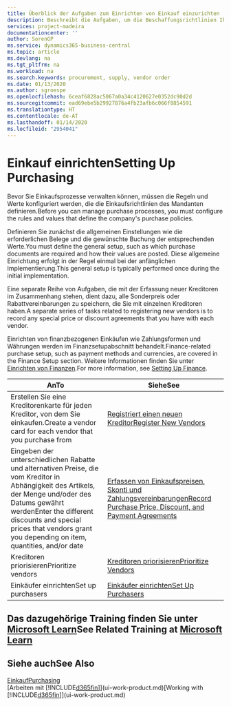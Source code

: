 ```yaml
---
title: Überblick der Aufgaben zum Einrichten von Einkauf einzurichten | Microsoft Docs
description: Beschreibt die Aufgaben, um die Beschaffungsrichtlinien Ihres Mandanten festzulegen und Ihre Einkaufsprozesse einzurichten.
services: project-madeira
documentationcenter: ''
author: SorenGP
ms.service: dynamics365-business-central
ms.topic: article
ms.devlang: na
ms.tgt_pltfrm: na
ms.workload: na
ms.search.keywords: procurement, supply, vendor order
ms.date: 01/13/2020
ms.author: sgroespe
ms.openlocfilehash: 6ceaf6828ac5067a0a34c4120627e0352dc90d2d
ms.sourcegitcommit: ead69ebe5b29927876a4fb23afb6c066f8854591
ms.translationtype: HT
ms.contentlocale: de-AT
ms.lasthandoff: 01/14/2020
ms.locfileid: "2954041"
---
```

# <a name="setting-up-purchasing"></a><span data-ttu-id="8787a-103">Einkauf einrichten</span><span class="sxs-lookup"><span data-stu-id="8787a-103">Setting Up Purchasing</span></span>
<span data-ttu-id="8787a-104">Bevor Sie Einkaufsprozesse verwalten können, müssen die Regeln und Werte konfiguriert werden, die die Einkaufsrichtlinien des Mandanten definieren.</span><span class="sxs-lookup"><span data-stu-id="8787a-104">Before you can manage purchase processes, you must configure the rules and values that define the company's purchase policies.</span></span>

<span data-ttu-id="8787a-105">Definieren Sie zunächst die allgemeinen Einstellungen wie die erforderlichen Belege und die gewünschte Buchung der entsprechenden Werte.</span><span class="sxs-lookup"><span data-stu-id="8787a-105">You must define the general setup, such as which purchase documents are required and how their values are posted.</span></span> <span data-ttu-id="8787a-106">Diese allgemeine Einrichtung erfolgt in der Regel einmal bei der anfänglichen Implementierung.</span><span class="sxs-lookup"><span data-stu-id="8787a-106">This general setup is typically performed once during the initial implementation.</span></span>

<span data-ttu-id="8787a-107">Eine separate Reihe von Aufgaben, die mit der Erfassung neuer Kreditoren im Zusammenhang stehen, dient dazu, alle Sonderpreis oder Rabattvereinbarungen zu speichern, die Sie mit einzelnen Kreditoren haben.</span><span class="sxs-lookup"><span data-stu-id="8787a-107">A separate series of tasks related to registering new vendors is to record any special price or discount agreements that you have with each vendor.</span></span>

<span data-ttu-id="8787a-108">Einrichten von finanzbezogenen Einkäufen wie Zahlungsformen und Währungen werden im Finanzsetupabschnitt behandelt.</span><span class="sxs-lookup"><span data-stu-id="8787a-108">Finance-related purchase setup, such as payment methods and currencies, are covered in the Finance Setup section.</span></span> <span data-ttu-id="8787a-109">Weitere Informationen finden Sie unter [Einrichten von Finanzen](finance-setup-finance.md).</span><span class="sxs-lookup"><span data-stu-id="8787a-109">For more information, see [Setting Up Finance](finance-setup-finance.md).</span></span>

| <span data-ttu-id="8787a-110">An</span><span class="sxs-lookup"><span data-stu-id="8787a-110">To</span></span> | <span data-ttu-id="8787a-111">Siehe</span><span class="sxs-lookup"><span data-stu-id="8787a-111">See</span></span> |
| --- | --- |
| <span data-ttu-id="8787a-112">Erstellen Sie eine Kreditorenkarte für jeden Kreditor, von dem Sie einkaufen.</span><span class="sxs-lookup"><span data-stu-id="8787a-112">Create a vendor card for each vendor that you purchase from</span></span>|[<span data-ttu-id="8787a-113">Registriert einen neuen Kreditor</span><span class="sxs-lookup"><span data-stu-id="8787a-113">Register New Vendors</span></span>](purchasing-how-register-new-vendors.md) |
| <span data-ttu-id="8787a-114">Eingeben der unterschiedlichen Rabatte und alternativen Preise, die vom Kreditor in Abhängigkeit des Artikels, der Menge und/oder des Datums gewährt werden</span><span class="sxs-lookup"><span data-stu-id="8787a-114">Enter the different discounts and special prices that vendors grant you depending on item, quantities, and/or date</span></span> |[<span data-ttu-id="8787a-115">Erfassen von Einkaufspreisen, Skonti und Zahlungsvereinbarungen</span><span class="sxs-lookup"><span data-stu-id="8787a-115">Record Purchase Price, Discount, and Payment Agreements</span></span>](purchasing-how-record-purchase-price-discount-payment-agreements.md) |
| <span data-ttu-id="8787a-116">Kreditoren priorisieren</span><span class="sxs-lookup"><span data-stu-id="8787a-116">Prioritize vendors</span></span> |[<span data-ttu-id="8787a-117">Kreditoren priorisieren</span><span class="sxs-lookup"><span data-stu-id="8787a-117">Prioritize Vendors</span></span>](purchasing-how-prioritize-vendors.md) |
| <span data-ttu-id="8787a-118">Einkäufer einrichten</span><span class="sxs-lookup"><span data-stu-id="8787a-118">Set up purchasers</span></span> |[<span data-ttu-id="8787a-119">Einkäufer einrichten</span><span class="sxs-lookup"><span data-stu-id="8787a-119">Set Up Purchasers</span></span>](purchasing-how-setup-purchasers.md) |

## <a name="see-related-training-at-microsoft-learnlearnmodulestrade-get-started-dynamics-365-business-central"></a><span data-ttu-id="8787a-120">Das dazugehörige Training finden Sie unter [Microsoft Learn](/learn/modules/trade-get-started-dynamics-365-business-central/)</span><span class="sxs-lookup"><span data-stu-id="8787a-120">See Related Training at [Microsoft Learn](/learn/modules/trade-get-started-dynamics-365-business-central/)</span></span>

## <a name="see-also"></a><span data-ttu-id="8787a-121">Siehe auch</span><span class="sxs-lookup"><span data-stu-id="8787a-121">See Also</span></span>
[<span data-ttu-id="8787a-122">Einkauf</span><span class="sxs-lookup"><span data-stu-id="8787a-122">Purchasing</span></span>](purchasing-manage-purchasing.md)  
<span data-ttu-id="8787a-123">[Arbeiten mit [!INCLUDE[d365fin](includes/d365fin_md.md)]](ui-work-product.md)</span><span class="sxs-lookup"><span data-stu-id="8787a-123">[Working with [!INCLUDE[d365fin](includes/d365fin_md.md)]](ui-work-product.md)</span></span>
